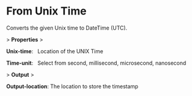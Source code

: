 # From Unix Time

Converts the given Unix time to DateTime (UTC).

&gt; **Properties**
&gt; 

**Unix-time**:   Location of the UNIX Time

**Time-unit**:   Select from second, millisecond, microsecond, nanosecond

&gt; **Output**
&gt; 

**Output-location**: The location to store the timestamp